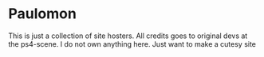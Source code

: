 # Paulomon
This is just a collection of site hosters.
All credits goes to original devs at the ps4-scene. 
I do not own anything here. Just want to make a cutesy site
